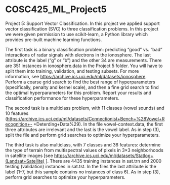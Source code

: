 # COSC425_ML_Project5
Project 5: Support Vector Classification. In this project we applied support vector classification (SVC) to three classification problems. In this project we were given permission to use scikit-learn, a Python library which provides pre-built machine learning functions.


The first task is a binary classification problem: predicting “good” vs. “bad” interactions of
radar signals with electrons in the ionosphere. The last attribute is the label (“g” or “b”) and the
other 34 are measurements. There are 351 instances in ionosphere.data in the Project
5 folder. You will have to split them into training, validation, and testing subsets. For more
information, see https://archive.ics.uci.edu/ml/datasets/ionosphere. Perform a coarse grid search to find
the best range of hyperparameters (specifically, penalty and kernel scale), and then a fine grid search 
to find the optimal hyperparameters for this problem. Report your results and classification performance for 
these hyperparameters.

The second task is a multiclass problem, with 11 classes (vowel sounds) and 10 features
(https://archive.ics.uci.edu/ml/datasets/Connectionist+Bench+%28Vowel+Recognition+-
+Deterding+Data%29). In the file vowel-context.data, the first three attributes are
irrelevant and the last is the vowel label. As in step (3), split the file and perform grid searches
to optimize your hyperparameters.

The third task is also multiclass, with 7 classes and 36 features: determine the type of terrain
from multispectral values of pixels in 3×3 neighborhoods in satellite images [see
https://archive.ics.uci.edu/ml/datasets/Statlog+(Landsat+Satellite) ]. There are 4435 training
instances in sat.trn and 2000 testing (validation) instances in sat.tst. In the files the last
attribute is the label (1–7, but this sample contains no instances of class 6). As in step (3),
perform grid searches to optimize your hyperparameters.
